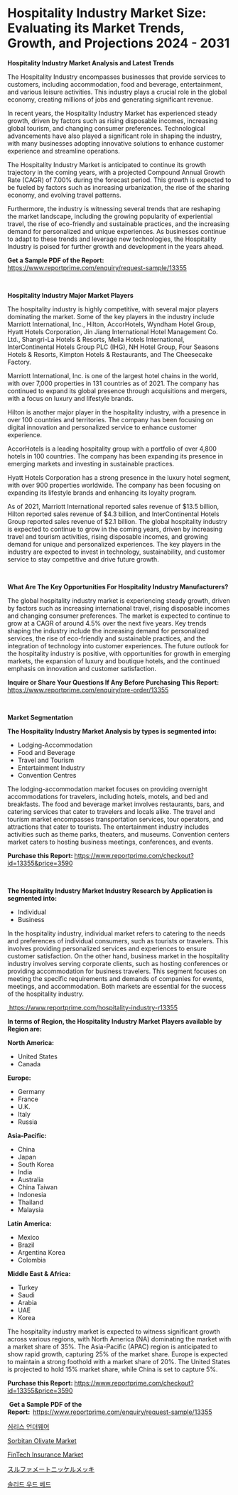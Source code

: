 <p><h1>Hospitality Industry Market Size: Evaluating its Market Trends, Growth, and Projections 2024 - 2031</h1></p><p><strong>Hospitality Industry Market Analysis and Latest Trends</strong></p>
<p><p>The Hospitality Industry encompasses businesses that provide services to customers, including accommodation, food and beverage, entertainment, and various leisure activities. This industry plays a crucial role in the global economy, creating millions of jobs and generating significant revenue.</p><p>In recent years, the Hospitality Industry Market has experienced steady growth, driven by factors such as rising disposable incomes, increasing global tourism, and changing consumer preferences. Technological advancements have also played a significant role in shaping the industry, with many businesses adopting innovative solutions to enhance customer experience and streamline operations.</p><p>The Hospitality Industry Market is anticipated to continue its growth trajectory in the coming years, with a projected Compound Annual Growth Rate (CAGR) of 7.00% during the forecast period. This growth is expected to be fueled by factors such as increasing urbanization, the rise of the sharing economy, and evolving travel patterns.</p><p>Furthermore, the industry is witnessing several trends that are reshaping the market landscape, including the growing popularity of experiential travel, the rise of eco-friendly and sustainable practices, and the increasing demand for personalized and unique experiences. As businesses continue to adapt to these trends and leverage new technologies, the Hospitality Industry is poised for further growth and development in the years ahead.</p></p>
<p><strong>Get a Sample PDF of the Report:&nbsp;</strong> <a href="https://www.reportprime.com/enquiry/request-sample/13355">https://www.reportprime.com/enquiry/request-sample/13355</a></p>
<p>&nbsp;</p>
<p><strong>Hospitality Industry Major Market Players</strong></p>
<p><p>The hospitality industry is highly competitive, with several major players dominating the market. Some of the key players in the industry include Marriott International, Inc., Hilton, AccorHotels, Wyndham Hotel Group, Hyatt Hotels Corporation, Jin Jiang International Hotel Management Co. Ltd., Shangri-La Hotels & Resorts, Melia Hotels International, InterContinental Hotels Group PLC (IHG), NH Hotel Group, Four Seasons Hotels & Resorts, Kimpton Hotels & Restaurants, and The Cheesecake Factory.</p><p>Marriott International, Inc. is one of the largest hotel chains in the world, with over 7,000 properties in 131 countries as of 2021. The company has continued to expand its global presence through acquisitions and mergers, with a focus on luxury and lifestyle brands.</p><p>Hilton is another major player in the hospitality industry, with a presence in over 100 countries and territories. The company has been focusing on digital innovation and personalized service to enhance customer experience.</p><p>AccorHotels is a leading hospitality group with a portfolio of over 4,800 hotels in 100 countries. The company has been expanding its presence in emerging markets and investing in sustainable practices.</p><p>Hyatt Hotels Corporation has a strong presence in the luxury hotel segment, with over 900 properties worldwide. The company has been focusing on expanding its lifestyle brands and enhancing its loyalty program.</p><p>As of 2021, Marriott International reported sales revenue of $13.5 billion, Hilton reported sales revenue of $4.3 billion, and InterContinental Hotels Group reported sales revenue of $2.1 billion. The global hospitality industry is expected to continue to grow in the coming years, driven by increasing travel and tourism activities, rising disposable incomes, and growing demand for unique and personalized experiences. The key players in the industry are expected to invest in technology, sustainability, and customer service to stay competitive and drive future growth.</p></p>
<p>&nbsp;</p>
<p><strong>What Are The Key Opportunities For Hospitality Industry Manufacturers?</strong></p>
<p><p>The global hospitality industry market is experiencing steady growth, driven by factors such as increasing international travel, rising disposable incomes and changing consumer preferences. The market is expected to continue to grow at a CAGR of around 4.5% over the next five years. Key trends shaping the industry include the increasing demand for personalized services, the rise of eco-friendly and sustainable practices, and the integration of technology into customer experiences. The future outlook for the hospitality industry is positive, with opportunities for growth in emerging markets, the expansion of luxury and boutique hotels, and the continued emphasis on innovation and customer satisfaction.</p></p>
<p><strong>Inquire or Share Your Questions If Any Before Purchasing This Report:</strong> <a href="https://www.reportprime.com/enquiry/pre-order/13355">https://www.reportprime.com/enquiry/pre-order/13355</a></p>
<p>&nbsp;</p>
<p><strong>Market Segmentation</strong></p>
<p><strong>The Hospitality Industry Market Analysis by types is segmented into:</strong></p>
<p><ul><li>Lodging-Accommodation</li><li>Food and Beverage</li><li>Travel and Tourism</li><li>Entertainment Industry</li><li>Convention Centres</li></ul></p>
<p><p>The lodging-accommodation market focuses on providing overnight accommodations for travelers, including hotels, motels, and bed and breakfasts. The food and beverage market involves restaurants, bars, and catering services that cater to travelers and locals alike. The travel and tourism market encompasses transportation services, tour operators, and attractions that cater to tourists. The entertainment industry includes activities such as theme parks, theaters, and museums. Convention centers market caters to hosting business meetings, conferences, and events.</p></p>
<p><strong>Purchase this Report:&nbsp;</strong><a href="https://www.reportprime.com/checkout?id=13355&price=3590">https://www.reportprime.com/checkout?id=13355&price=3590</a></p>
<p>&nbsp;</p>
<p><strong>The Hospitality Industry Market Industry Research by Application is segmented into:</strong></p>
<p><ul><li>Individual</li><li>Business</li></ul></p>
<p><p>In the hospitality industry, individual market refers to catering to the needs and preferences of individual consumers, such as tourists or travelers. This involves providing personalized services and experiences to ensure customer satisfaction. On the other hand, business market in the hospitality industry involves serving corporate clients, such as hosting conferences or providing accommodation for business travelers. This segment focuses on meeting the specific requirements and demands of companies for events, meetings, and accommodation. Both markets are essential for the success of the hospitality industry.</p></p>
<p><a href="https://www.reportprime.com/hospitality-industry-r13355">&nbsp;https://www.reportprime.com/hospitality-industry-r13355</a></p>
<p><strong>In terms of Region, the Hospitality Industry Market Players available by Region are:</strong></p>
<p>
    <p> <strong> North America: </strong>
        <ul>
            <li>United States</li>
            <li>Canada</li>
        </ul>
        </p> 
    <p> <strong> Europe: </strong>
        <ul>
            <li>Germany</li>
            <li>France</li>
            <li>U.K.</li>
            <li>Italy</li>
            <li>Russia</li>
        </ul>
        </p> 
    <p> <strong> Asia-Pacific: </strong>
        <ul>
            <li>China</li>
            <li>Japan</li>
            <li>South Korea</li>
            <li>India</li>
            <li>Australia</li>
            <li>China Taiwan</li>
            <li>Indonesia</li>
            <li>Thailand</li>
            <li>Malaysia</li>
        </ul>
        </p> 
    <p> <strong> Latin America: </strong>
        <ul>
            <li>Mexico</li>
            <li>Brazil</li>
            <li>Argentina Korea</li>
            <li>Colombia</li>
        </ul>
        </p> 
    <p> <strong> Middle East & Africa: </strong>
        <ul>
            <li>Turkey</li>
            <li>Saudi</li>
            <li>Arabia</li>
            <li>UAE</li>
            <li>Korea</li>
        </ul>
    </p>
    </p>
<p><p>The hospitality industry market is expected to witness significant growth across various regions, with North America (NA) dominating the market with a market share of 35%. The Asia-Pacific (APAC) region is anticipated to show rapid growth, capturing 25% of the market share. Europe is expected to maintain a strong foothold with a market share of 20%. The United States is projected to hold 15% market share, while China is set to capture 5%.</p></p>
<p><strong>Purchase this Report: </strong><a href="https://www.reportprime.com/checkout?id=13355&price=3590">https://www.reportprime.com/checkout?id=13355&price=3590</a></p>
<p>&nbsp;<strong>Get a Sample PDF of the Report:&nbsp;&nbsp;</strong><a href="https://www.reportprime.com/enquiry/request-sample/13355">https://www.reportprime.com/enquiry/request-sample/13355</a></p>
<p><strong></strong></p>
<p><p><a href="https://github.com/vseigx30c9a1j/Market-Research-Report-List-1/blob/main/282964322439.md">심리스 언더웨어</a></p><p><a href="https://issuu.com/reportprime-2/docs/sorbitan-olivate-market-size-2030.pptx">Sorbitan Olivate Market</a></p><p><a href="https://github.com/jj19131/Market-Research-Report-List-2/blob/main/fintech-insurance-market.md">FinTech Insurance Market</a></p><p><a href="https://github.com/dzy793153605/Market-Research-Report-List-1/blob/main/391739224442.md">スルファメートニッケルメッキ</a></p><p><a href="https://github.com/WilburKihn5676/Market-Research-Report-List-1/blob/main/878251122440.md">솔리드 우드 베드</a></p></p>